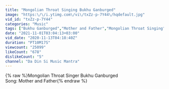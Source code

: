 ```yaml
---
title: "Mongolian Throat Singing Bukhu Ganburged"
image: "https:\/\/i.ytimg.com\/vi\/txZz-p-7Y44\/hqdefault.jpg"
vid_id: "txZz-p-7Y44"
categories: "Music"
tags: ["Bukhu Ganburged","Mother and Father","Mongolian Throat Singing"]
date: "2021-11-01T03:04:13+03:00"
vid_date: "2020-11-13T04:18:40Z"
duration: "PT10M17S"
viewcount: "25099"
likeCount: "678"
dislikeCount: "5"
channel: "Da Din Si Music Mantra"
---
```

{% raw %}Mongolian Throat Singer Bukhu Ganburged<br />Song: Mother and Father{% endraw %}
